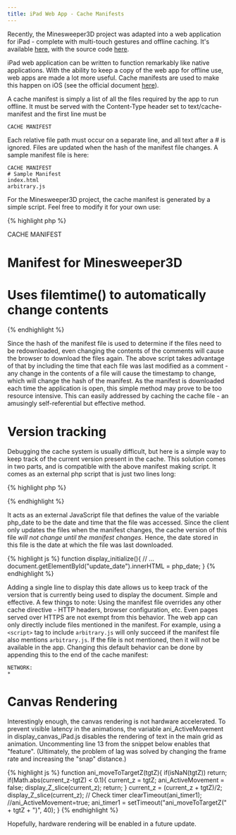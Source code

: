```yaml
---
title: iPad Web App - Cache Manifests
---
```


Recently, the Minesweeper3D project was adapted into a web application for iPad - complete with multi-touch gestures and offline caching. It's available [here](http://www.gauravmanek.com/projects/3dminesweeper/iPad/index_iPad.html), with the source code [here](http://www.gauravmanek.com/projects/3dminesweeper/iPad/).

iPad web application can be written to function remarkably like native applications. With the ability to keep a copy of the web app for offline use, web apps are made a lot more useful. Cache manifests are used to make this happen on iOS (see the official document [here](http://www.w3.org/TR/html5/offline.html)).

A cache manifest is simply a list of all the files required by the app to run offline. It must be served with the Content-Type header set to text/cache-manifest and the first line must be

```
CACHE MANIFEST
```

Each relative file path must occur on a separate line, and all text after a # is ignored. Files are updated when the hash of the manifest file changes. A sample manifest file is here:

```
CACHE MANIFEST
# Sample Manifest
index.html
arbitrary.js
```

For the Minesweeper3D project, the cache manifest is generated by a simple script. Feel free to modify it for your own use:

{% highlight php %}
<?php
$files = array("index_iPad.html", "display_canvas_iPad.js", "date.php", ... );
header("Content-Type: text/cache-manifest");
?>
CACHE MANIFEST
# Manifest for Minesweeper3D
# Uses filemtime() to automatically change contents
<?php
foreach ($files as $fn)
	echo $fn."\n# Mod:".filemtime($fn)."\n\n";
?>
{% endhighlight %}

Since the hash of the manifest file is used to determine if the files need to be redownloaded, even changing the contents of the comments will cause the browser to download the files again. The above script takes advantage of that by including the time that each file was last modified as a comment - any change in the contents of a file will cause the timestamp to change, which will change the hash of the manifest. As the manifest is downloaded each time the application is open, this simple method may prove to be too resource intensive. This can easily addressed by caching the cache file - an amusingly self-referential but effective method.

# Version tracking

Debugging the cache system is usually difficult, but here is a simple way to keep track of the current version present in the cache. This solution comes in two parts, and is compatible with the above manifest making script. It comes as an external php script that is just two lines long:</p>

{% highlight php %}
<?php
header("Content-type: application/x-javascript");
echo "var php_date=\"".date("r")."\";";
?>
{% endhighlight %}

It acts as an external JavaScript file that defines the value of the variable php_date to be the date and time that the file was accessed. Since the client only updates the files when the manifest changes, the cache version of this file <em>will not change until the manifest changes</em>. Hence, the date stored in this file is the date at which the file was last downloaded.

{% highlight js %}
function display_initialize(){
	// ...
	document.getElementById("update_date").innerHTML = php_date;
}
{% endhighlight %}

Adding a single line to display this date allows us to keep track of the version that is currently being used to display the document. Simple and effective.
A few things to note:
Using the manifest file overrides any other cache directive - HTTP headers, browser configuration, etc. Even pages served over HTTPS are not exempt from this behavior.
The web app can only directly include files mentioned in the manifest. For example, using a `<script>` tag to include `arbitrary.js` will only succeed if the manifest file also mentions `arbitrary.js`. If the file is not mentioned, then it will not be available in the app. Changing this default behavior can be done by appending this to the end of the cache manifest:

```
NETWORK:
*
```

# Canvas Rendering

Interestingly enough, the canvas rendering is not hardware accelerated. To prevent visible latency in the animations, the variable ani_ActiveMovement in display_canvas_iPad.js disables the rendering of text in the main grid as animation. Uncommenting line 13 from the snippet below enables that "feature". (Ultimately, the problem of lag was solved by changing the frame rate and increasing the "snap" distance.)

{% highlight js %}
function ani_moveToTargetZ(tgtZ){
	if(isNaN(tgtZ)) return;
	if(Math.abs(current_z-tgtZ) < 0.1){
		current_z = tgtZ;
		ani_ActiveMovement = false;
		display_Z_slice(current_z);
		return;
	}
	current_z = (current_z + tgtZ)/2;
	display_Z_slice(current_z);
	// Check timer
	clearTimeout(ani_timer1);
	//ani_ActiveMovement=true;
	ani_timer1 = setTimeout("ani_moveToTargetZ(" + tgtZ + ")", 40);
}
{% endhighlight %}

Hopefully, hardware rendering will be enabled in a future update.
